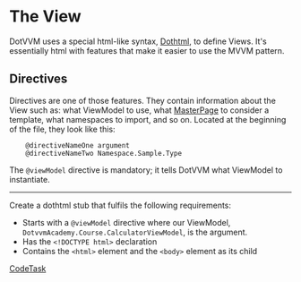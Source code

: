 # The View

DotVVM uses a special html-like syntax, [Dothtml], to define Views. It's essentially html with features that
make it easier to use the MVVM pattern.

## Directives

Directives are one of those features. They contain information about the View such as: what ViewModel to use, what
[MasterPage] to consider a template, what namespaces to import, and so on. Located at the beginning of the file,
they look like this:

```dothtml
    @directiveNameOne argument
    @directiveNameTwo Namespace.Sample.Type
```

The `@viewModel` directive is mandatory; it tells DotVVM what ViewModel to instantiate.

---

Create a dothtml stub that fulfils the following requirements:

- Starts with a `@viewModel` directive where our ViewModel, `DotvvmAcademy.Course.CalculatorViewModel`,
is the argument.
- Has the `<!DOCTYPE html>` declaration
- Contains the `<html>` element and the `<body>` element as its child

[masterpage]: https://www.dotvvm.com/docs/tutorials/basics-master-pages
[dothtml]: https://www.dotvvm.com/docs/tutorials/basics-first-page
[extension]: https://www.dotvvm.com/landing/dotvvm-for-visual-studio-extension

[CodeTask](/resources/principles/view_stub.dothtml.csx)